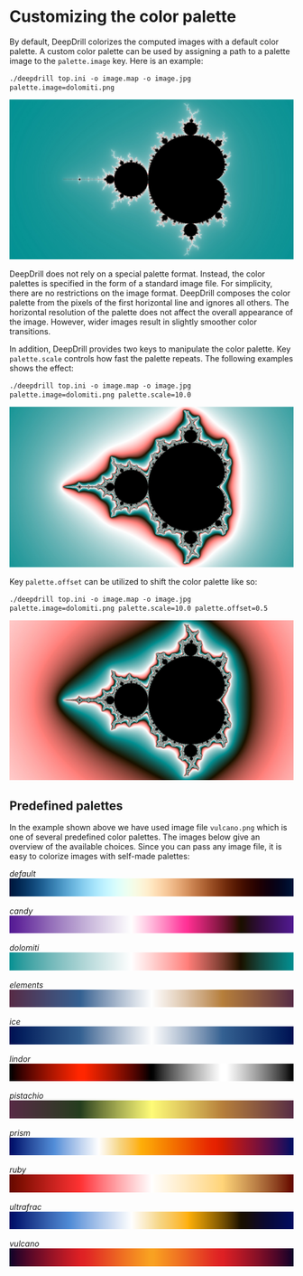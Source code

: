 # Customizing the color palette

By default, DeepDrill colorizes the computed images with a default color palette. A custom color palette can be used by assigning a path to a palette image to the `palette.image` key. Here is an example: 
```none
./deepdrill top.ini -o image.map -o image.jpg palette.image=dolomiti.png
```

![Recolored Mandelbrot set](images/recolored1.jpg "Recolored Mandelbrot set")

DeepDrill does not rely on a special palette format. Instead, the color palettes is specified in the form of a standard image file. For simplicity, there are no restrictions on the image format. DeepDrill composes the color palette from the pixels of the first horizontal line and ignores all others. The horizontal resolution of the palette does not affect the overall appearance of the image. However, wider images result in slightly smoother color transitions.

In addition, DeepDrill provides two keys to manipulate the color palette. Key `palette.scale` controls how fast the palette repeats. The following examples shows the effect: 
```none
./deepdrill top.ini -o image.map -o image.jpg palette.image=dolomiti.png palette.scale=10.0 
```
![Recolored Mandelbrot set](images/recolored_scaled.jpg "Recolored Mandelbrot set")

Key `palette.offset` can be utilized to shift the color palette like so: 
```none
./deepdrill top.ini -o image.map -o image.jpg palette.image=dolomiti.png palette.scale=10.0 palette.offset=0.5
```
![Recolored Mandelbrot set](images/recolored_scaled_shifted.jpg "Recolored Mandelbrot set")

## Predefined palettes

In the example shown above we have used image file `vulcano.png` which is one of several predefined color palettes. The images below give an overview of the available choices. Since you can pass any image file, it is easy to colorize  images with self-made palettes:

*default*
![Default palette](images/default.png "Default palette")

*candy*
![candy palette](images/candy.png "candy palette")

*dolomiti*
![dolomiti palette](images/dolomiti.png "dolomiti palette")

*elements*
![elements palette](images/elements.png "elements palette")

*ice*
![ice palette](images/ice.png "ice palette")

*lindor*
![lindor palette](images/lindor.png "lindor palette")

*pistachio*
![pistachio palette](images/pistachio.png "pistachio palette")

*prism*
![prism palette](images/prism.png "prism palette")

*ruby*
![ruby palette](images/ruby.png "ruby palette")

*ultrafrac*
![ultrafrac palette](images/ultrafrac.png "ultrafrac palette")

*vulcano*
![vulcano palette](images/vulcano.png "vulcano palette")


